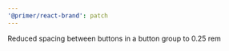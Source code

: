 ```yaml
---
'@primer/react-brand': patch
---
```


Reduced spacing between buttons in a button group to 0.25 rem
